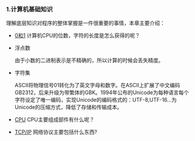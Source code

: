 ### 1.计算机基础知识

理解底层知识对程序的整体掌握是一件很重要的事情，本章主要介绍：

- [0和1](component/01.md)   计算机CPU的位数，字符的长度是怎么获得的呢？

- 浮点数

  由于小数的二进制表示是不精确的，所以计算的时候会丢失精度。  

- 字符集

  ASCII将物理信号01转化为了英文字母和数字。在ASCII上扩展了中文编码GB2312，后来升级为带繁体的GBK。1994年公布的Unicode为每种语言每个字符设定了唯一编码，实现Unicode的编码格式的：UTF-8,UTF-16...为Unicode的压缩方式，降低了存储和传输成本。

- [CPU](component/cpu.md) CPU主要组成部件有什么呢？  

- [TCP/IP](component/tcp-ip.md) 网络协议主要包括什么东西? 







